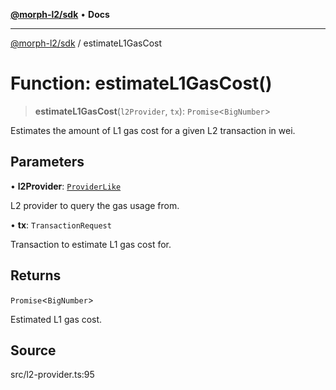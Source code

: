 [**@morph-l2/sdk**](../README.md) • **Docs**

***

[@morph-l2/sdk](../globals.md) / estimateL1GasCost

# Function: estimateL1GasCost()

> **estimateL1GasCost**(`l2Provider`, `tx`): `Promise`\<`BigNumber`\>

Estimates the amount of L1 gas cost for a given L2 transaction in wei.

## Parameters

• **l2Provider**: [`ProviderLike`](../type-aliases/ProviderLike.md)

L2 provider to query the gas usage from.

• **tx**: `TransactionRequest`

Transaction to estimate L1 gas cost for.

## Returns

`Promise`\<`BigNumber`\>

Estimated L1 gas cost.

## Source

src/l2-provider.ts:95
